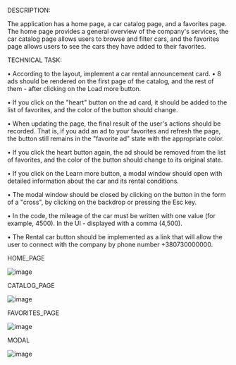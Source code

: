 DESCRIPTION:

The application has a home page, a car catalog page, and a favorites page. The home page provides a general overview of the company's services, the car catalog page allows users to browse and filter cars, and the favorites page allows users to see the cars they have added to their favorites.

TECHNICAL TASK:

• According to the layout, implement a car rental announcement card. • 8 ads should be rendered on the first page of the catalog, and the rest of them - after clicking on the Load more button.

• If you click on the "heart" button on the ad card, it should be added to the list of favorites, and the color of the button should change.

• When updating the page, the final result of the user's actions should be recorded. That is, if you add an ad to your favorites and refresh the page, the button still remains in the "favorite ad" state with the appropriate color.

• If you click the heart button again, the ad should be removed from the list of favorites, and the color of the button should change to its original state.

• If you click on the Learn more button, a modal window should open with detailed information about the car and its rental conditions.

• The modal window should be closed by clicking on the button in the form of a "cross", by clicking on the backdrop or pressing the Esc key.

• In the code, the mileage of the car must be written with one value (for example, 4500). In the UI - displayed with a comma (4,500).

• The Rental car button should be implemented as a link that will allow the user to connect with the company by phone number +380730000000.

HOME_PAGE

![image](https://github.com/nY2en/car_rent/assets/110260850/97b04c69-2ae8-4e43-8813-e3fa05d5f59b)

CATALOG_PAGE

![image](https://github.com/nY2en/car_rent/assets/110260850/910c20cd-3397-4190-a8d9-ddd1b69d7e3c)

FAVORITES_PAGE

![image](https://github.com/nY2en/car_rent/assets/110260850/64c5119f-00d4-49ad-8aed-494e9cf4609b)

MODAL

![image](https://github.com/nY2en/car_rent/assets/110260850/fa3925bf-87ba-461d-8f92-1fa502396ef9)



